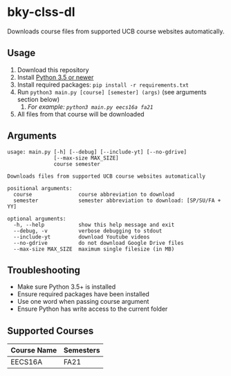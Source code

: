 # bky-clss-dl

Downloads course files from supported UCB course websites automatically.

## Usage
1. Download this repository
2. Install [Python 3.5 or newer](https://www.python.org/downloads/)
3. Install required packages: `pip install -r requirements.txt`
4. Run `python3 main.py [course] [semester] (args)` (see arguments section below)
   1. *For example: `python3 main.py eecs16a fa21`*
5. All files from that course will be downloaded

## Arguments
```
usage: main.py [-h] [--debug] [--include-yt] [--no-gdrive]
               [--max-size MAX_SIZE]
               course semester

Downloads files from supported UCB course websites automatically

positional arguments:
  course               course abbreviation to download
  semester             semester abbreviation to download: [SP/SU/FA + YY]

optional arguments:
  -h, --help           show this help message and exit
  --debug, -v          verbose debugging to stdout
  --include-yt         download Youtube videos
  --no-gdrive          do not download Google Drive files
  --max-size MAX_SIZE  maximum single filesize (in MB)
```

## Troubleshooting
- Make sure Python 3.5+ is installed
- Ensure required packages have been installed
- Use one word when passing course argument
- Ensure Python has write access to the current folder

## Supported Courses
| Course Name | Semesters |
|-------------|-----------|
| EECS16A     | FA21      |
